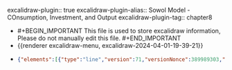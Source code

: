 excalidraw-plugin:: true
excalidraw-plugin-alias:: Sowol Model - COnsumption, Investment, and Output
excalidraw-plugin-tag:: chapter8

- #+BEGIN_IMPORTANT
  This file is used to store excalidraw information, Please do not manually edit this file.
  #+END_IMPORTANT
- {{renderer excalidraw-menu, excalidraw-2024-04-01-19-39-21}}
- ```json
  {"elements":[{"type":"line","version":71,"versionNonce":389989303,"isDeleted":false,"id":"bJP-_g8FKWHxe-ho4i0aT","fillStyle":"solid","strokeWidth":2,"strokeStyle":"solid","roughness":1,"opacity":100,"angle":0,"x":334.08105745486915,"y":105.54925250463188,"strokeColor":"#1e1e1e","backgroundColor":"transparent","width":0,"height":440.9593963623047,"seed":139002583,"groupIds":[],"frameId":null,"roundness":{"type":2},"boundElements":[],"updated":1711993199941,"link":null,"locked":false,"startBinding":null,"endBinding":null,"lastCommittedPoint":null,"startArrowhead":null,"endArrowhead":null,"points":[[0,0],[0,440.9593963623047]]},{"type":"line","version":135,"versionNonce":331986745,"isDeleted":false,"id":"UCeitJ0shLskGU9z0mf_i","fillStyle":"solid","strokeWidth":2,"strokeStyle":"solid","roughness":1,"opacity":100,"angle":0,"x":332.53345003299415,"y":547.8815736716241,"strokeColor":"#1e1e1e","backgroundColor":"transparent","width":542.4699401855469,"height":0,"seed":2146471927,"groupIds":[],"frameId":null,"roundness":{"type":2},"boundElements":[],"updated":1711993199941,"link":null,"locked":false,"startBinding":null,"endBinding":null,"lastCommittedPoint":null,"startArrowhead":null,"endArrowhead":null,"points":[[0,0],[542.4699401855469,0]]},{"id":"-Jkm46tiX4GFbshlOu8gu","type":"line","x":334.7193298339844,"y":544.2061882019043,"width":426.0064392089844,"height":401.9167938232422,"angle":0,"strokeColor":"#e03131","backgroundColor":"transparent","fillStyle":"solid","strokeWidth":2,"strokeStyle":"solid","roughness":1,"opacity":100,"groupIds":[],"frameId":null,"roundness":{"type":2},"seed":1915430073,"version":269,"versionNonce":809186519,"isDeleted":false,"boundElements":null,"updated":1711993199941,"link":null,"locked":false,"points":[[0,0],[98.26040649414062,-181.94024658203125],[426.0064392089844,-401.9167938232422]],"lastCommittedPoint":null,"startBinding":null,"endBinding":null,"startArrowhead":null,"endArrowhead":null},{"type":"line","version":868,"versionNonce":1586171831,"isDeleted":false,"id":"bKtreNcZX3lHGaUfhfGmV","fillStyle":"solid","strokeWidth":2,"strokeStyle":"solid","roughness":1,"opacity":100,"angle":0,"x":335.9676390910801,"y":543.8599876362832,"strokeColor":"#1971c2","backgroundColor":"transparent","width":500.1785122109591,"height":297.9509701222992,"seed":1679561943,"groupIds":[],"frameId":null,"roundness":{"type":2},"boundElements":[],"updated":1711993235311,"link":null,"locked":false,"startBinding":null,"endBinding":null,"lastCommittedPoint":null,"startArrowhead":null,"endArrowhead":null,"points":[[0,0],[105.83588639956918,-98.64540057544826],[500.1785122109591,-297.9509701222992]]},{"id":"394jEexdTeE8qzY87P0E7","type":"text","x":852.5176391601562,"y":238.92972946166992,"width":82.09988403320312,"height":25,"angle":0,"strokeColor":"#1971c2","backgroundColor":"transparent","fillStyle":"solid","strokeWidth":2,"strokeStyle":"solid","roughness":1,"opacity":100,"groupIds":[],"frameId":null,"roundness":null,"seed":1963946233,"version":21,"versionNonce":792105017,"isDeleted":false,"boundElements":null,"updated":1711993249942,"link":null,"locked":false,"text":"i = sf(k)","fontSize":20,"fontFamily":1,"textAlign":"left","verticalAlign":"top","baseline":17,"containerId":null,"originalText":"i = sf(k)","lineHeight":1.25},{"id":"eKmvOi-eTVJDayifYRJPG","type":"text","x":782,"y":129.0012321472168,"width":76.23989868164062,"height":25,"angle":0,"strokeColor":"#e03131","backgroundColor":"transparent","fillStyle":"solid","strokeWidth":2,"strokeStyle":"solid","roughness":1,"opacity":100,"groupIds":[],"frameId":null,"roundness":null,"seed":1053126361,"version":10,"versionNonce":232884345,"isDeleted":false,"boundElements":null,"updated":1711993288865,"link":null,"locked":false,"text":"y = f(k)","fontSize":20,"fontFamily":1,"textAlign":"left","verticalAlign":"top","baseline":17,"containerId":null,"originalText":"y = f(k)","lineHeight":1.25},{"id":"bE8fpV39eBqpJYRbczy1L","type":"text","x":264,"y":106.0012321472168,"width":9.379989624023438,"height":25,"angle":0,"strokeColor":"#1e1e1e","backgroundColor":"transparent","fillStyle":"solid","strokeWidth":2,"strokeStyle":"solid","roughness":1,"opacity":100,"groupIds":[],"frameId":null,"roundness":null,"seed":1349680697,"version":3,"versionNonce":342627351,"isDeleted":false,"boundElements":null,"updated":1711993291879,"link":null,"locked":false,"text":"y","fontSize":20,"fontFamily":1,"textAlign":"left","verticalAlign":"top","baseline":17,"containerId":null,"originalText":"y","lineHeight":1.25},{"id":"FI16JTG0Zl_4-YeGXlaa6","type":"text","x":865,"y":576.0012321472168,"width":9.739990234375,"height":25,"angle":0,"strokeColor":"#1e1e1e","backgroundColor":"transparent","fillStyle":"solid","strokeWidth":2,"strokeStyle":"solid","roughness":1,"opacity":100,"groupIds":[],"frameId":null,"roundness":null,"seed":463436441,"version":2,"versionNonce":662818967,"isDeleted":false,"boundElements":null,"updated":1711993294534,"link":null,"locked":false,"text":"k","fontSize":20,"fontFamily":1,"textAlign":"left","verticalAlign":"top","baseline":17,"containerId":null,"originalText":"k","lineHeight":1.25},{"id":"ZKfWdwWoq7AoD1UKv30jh","type":"arrow","x":630.134521484375,"y":348.9532279968262,"width":3.169677734375,"height":200.32443237304688,"angle":0,"strokeColor":"#6741d9","backgroundColor":"transparent","fillStyle":"solid","strokeWidth":2,"strokeStyle":"solid","roughness":1,"opacity":100,"groupIds":[],"frameId":null,"roundness":{"type":2},"seed":1497545465,"version":82,"versionNonce":667059991,"isDeleted":false,"boundElements":null,"updated":1711993319241,"link":null,"locked":false,"points":[[0,0],[3.169677734375,200.32443237304688]],"lastCommittedPoint":null,"startBinding":null,"endBinding":null,"startArrowhead":"arrow","endArrowhead":"arrow"},{"id":"46HauBUn8VUoQZ_MkKISm","type":"text","x":660,"y":448.0012321472168,"width":4.3799896240234375,"height":25,"angle":0,"strokeColor":"#6741d9","backgroundColor":"transparent","fillStyle":"solid","strokeWidth":2,"strokeStyle":"solid","roughness":1,"opacity":100,"groupIds":[],"frameId":null,"roundness":null,"seed":1703225975,"version":2,"versionNonce":82453849,"isDeleted":false,"boundElements":null,"updated":1711993329740,"link":null,"locked":false,"text":"i","fontSize":20,"fontFamily":1,"textAlign":"left","verticalAlign":"top","baseline":17,"containerId":null,"originalText":"i","lineHeight":1.25},{"id":"H_ks02PNd_Ualg-G5NS0a","type":"arrow","x":628.232666015625,"y":225.96923446655273,"width":0,"height":124.88581848144531,"angle":0,"strokeColor":"#0c8599","backgroundColor":"transparent","fillStyle":"solid","strokeWidth":2,"strokeStyle":"solid","roughness":1,"opacity":100,"groupIds":[],"frameId":null,"roundness":{"type":2},"seed":397194999,"version":44,"versionNonce":1146126521,"isDeleted":false,"boundElements":null,"updated":1711993349942,"link":null,"locked":false,"points":[[0,0],[0,124.88581848144531]],"lastCommittedPoint":null,"startBinding":null,"endBinding":null,"startArrowhead":"arrow","endArrowhead":"arrow"},{"id":"E0JgIpX4eWIZJ1vkMG2TF","type":"text","x":657,"y":272.0012321472168,"width":10.039993286132812,"height":25,"angle":0,"strokeColor":"#0c8599","backgroundColor":"transparent","fillStyle":"solid","strokeWidth":2,"strokeStyle":"solid","roughness":1,"opacity":100,"groupIds":[],"frameId":null,"roundness":null,"seed":1563453049,"version":2,"versionNonce":1713426103,"isDeleted":false,"boundElements":null,"updated":1711993352408,"link":null,"locked":false,"text":"c","fontSize":20,"fontFamily":1,"textAlign":"left","verticalAlign":"top","baseline":17,"containerId":null,"originalText":"c","lineHeight":1.25},{"id":"6ZYVwQmOgn3hbqIb8SpYe","type":"arrow","x":595.2678833007812,"y":245.62131881713867,"width":0,"height":302.38845825195324,"angle":0,"strokeColor":"#1e1e1e","backgroundColor":"transparent","fillStyle":"solid","strokeWidth":2,"strokeStyle":"solid","roughness":1,"opacity":100,"groupIds":[],"frameId":null,"roundness":{"type":2},"seed":1308680697,"version":87,"versionNonce":2010931639,"isDeleted":false,"boundElements":null,"updated":1711993368692,"link":null,"locked":false,"points":[[0,0],[0,302.38845825195324]],"lastCommittedPoint":null,"startBinding":null,"endBinding":null,"startArrowhead":"arrow","endArrowhead":"arrow"},{"id":"eQSLijbXK-oKfsm0D6Q5B","type":"text","x":562.82177734375,"y":331.0887260437012,"width":9.379989624023438,"height":25,"angle":0,"strokeColor":"#1e1e1e","backgroundColor":"transparent","fillStyle":"solid","strokeWidth":2,"strokeStyle":"solid","roughness":1,"opacity":100,"groupIds":[],"frameId":null,"roundness":null,"seed":2132451319,"version":44,"versionNonce":99181207,"isDeleted":false,"boundElements":null,"updated":1711993374715,"link":null,"locked":false,"text":"y","fontSize":20,"fontFamily":1,"textAlign":"left","verticalAlign":"top","baseline":17,"containerId":null,"originalText":"y","lineHeight":1.25}],"files":{},"appState":{"gridSize":null,"viewBackgroundColor":"#ffffff","zoom":{"value":1},"offsetTop":19.998767852783203,"offsetLeft":0,"scrollX":0,"scrollY":0,"viewModeEnabled":false,"zenModeEnabled":false}}
  ```